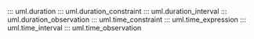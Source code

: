 ::: uml.duration
::: uml.duration_constraint
::: uml.duration_interval
::: uml.duration_observation
::: uml.time_constraint
::: uml.time_expression
::: uml.time_interval
::: uml.time_observation
